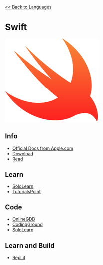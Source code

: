 <a href=".">&lt;&lt; Back to Languages</a>

# Swift

<img src="logos/Swift.png" width="300"/>

## Info
- [Official Docs from Apple.com](https://developer.apple.com/swift/resources/)
- [Download](https://swift.org/download)
- [Read](https://en.wikipedia.org/wiki/Swift_(programming_language))

## Learn
- [SoloLearn](https://www.sololearn.com/Course/Swift/)
- [TutorialsPoint](https://www.tutorialspoint.com/swift/index.htm)

## Code
- [OnlineGDB](https://www.onlinegdb.com/online_swift_compiler)
- [CodingGround](https://www.tutorialspoint.com/compile_swift_online.php)
- [SoloLearn](https://code.sololearn.com/#swift)

## Learn and Build
- [Repl.it](https://repl.it/languages/swift)